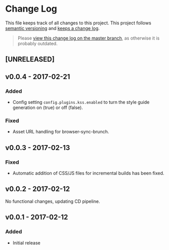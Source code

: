 # Change Log

This file keeps track of all changes to this project. This project follows [semantic versioning](http://semver.org/) and [keeps a change log](http://keepachangelog.com/).

> Please [view this change log on the master branch](https://github.com/FaKeller/kss-brunch/blob/master/CHANGELOG.md), as otherwise it is probably outdated.


## [UNRELEASED]


## v0.0.4 - 2017-02-21

### Added
- Config setting `config.plugins.kss.enabled` to turn the style guide generation on (true) or off (false).

### Fixed
- Asset URL handling for browser-sync-brunch. 


## v0.0.3 - 2017-02-13

### Fixed
- Automatic addition of CSS/JS files for incremental builds has been fixed. 


## v0.0.2 - 2017-02-12

No functional changes, updating CD pipeline.


## v0.0.1 - 2017-02-12

### Added
- Initial release
